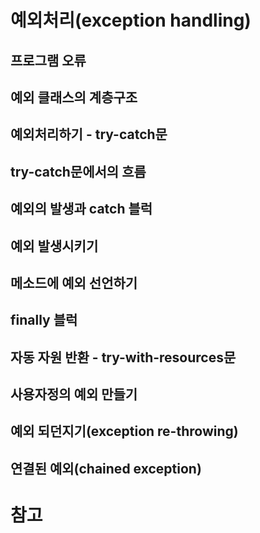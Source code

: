 # 예외처리(exception handling)

## 프로그램 오류

## 예외 클래스의 계층구조

## 예외처리하기 - try-catch문

## try-catch문에서의 흐름

## 예외의 발생과 catch 블럭

## 예외 발생시키기

## 메소드에 예외 선언하기

## finally 블럭

## 자동 자원 반환 - try-with-resources문

## 사용자정의 예외 만들기

## 예외 되던지기(exception re-throwing)

## 연결된 예외(chained exception)

# 참고
